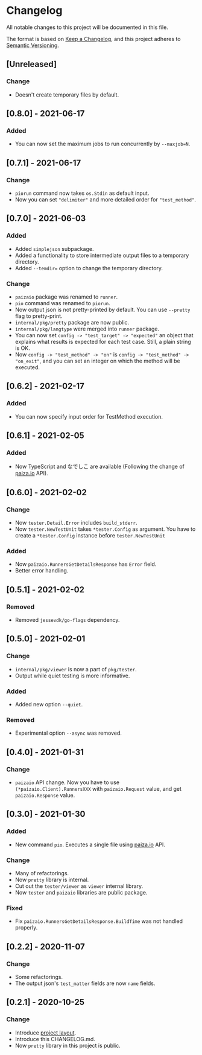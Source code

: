 # Changelog

All notable changes to this project will be documented in this file.

The format is based on [Keep a Changelog](https://keepachangelog.com/en/1.0.0/),
and this project adheres to [Semantic Versioning](https://semver.org/spec/v2.0.0.html).

## [Unreleased]

### Change

- Doesn't create temporary files by default.

## [0.8.0] - 2021-06-17

### Added

- You can now set the maximum jobs to run concurrently by `--maxjob=N`.

## [0.7.1] - 2021-06-17

### Change

- `piorun` command now takes `os.Stdin` as default input.
- Now you can set `"delimiter"` and more detailed order for `"test_method"`.

## [0.7.0] - 2021-06-03

### Added

- Added `simplejson` subpackage.
- Added a functionality to store intermediate output files to a temporary directory.
- Added `--temdir=` option to change the temporary directory.

### Change

- `paizaio` package was renamed to `runner`.
- `pio` command was renamed to `piorun`.
- Now output json is not pretty-printed by default. You can use `--pretty` flag to pretty-print.
- `internal/pkg/pretty` package are now public.
- `internal/pkg/langtype` were merged into `runner` package.
- You can now set `config -> "test_target" -> "expected"` an object that explains what results is expected for each test case. Still, a plain string is OK.
- Now `config -> "test_method" -> "on"` is `config -> "test_method" -> "on_exit"`, and you can set an integer on which the method will be executed.

## [0.6.2] - 2021-02-17

### Added

- You can now specify input order for TestMethod execution.

## [0.6.1] - 2021-02-05

### Added

- Now TypeScript and なでしこ are available (Following the change of [paiza.io](https://paiza.io) API).

## [0.6.0] - 2021-02-02

### Change

- Now `tester.Detail.Error` includes `build_stderr`.
- Now `tester.NewTestUnit` takes `*tester.Config` as argument. You have to create a `*tester.Config` instance before `tester.NewTestUnit`

### Added

- Now `paizaio.RunnersGetDetailsResponse` has `Error` field.
- Better error handling.

## [0.5.1] - 2021-02-02

### Removed

- Removed `jessevdk/go-flags` dependency.

## [0.5.0] - 2021-02-01

### Change

- `internal/pkg/viewer` is now a part of `pkg/tester`.
- Output while quiet testing is more informative.

### Added

- Added new option `--quiet`.

### Removed

- Experimental option `--async` was removed.

## [0.4.0] - 2021-01-31

### Change

- `paizaio` API change. Now you have to use `(*paizaio.Client).RunnersXXX` with `paizaio.Request` value, and get `paizaio.Response` value.

## [0.3.0] - 2021-01-30

### Added

- New command `pio`. Executes a single file using [paiza.io](https://paiza.io) API.

### Change

- Many of refactorings.
- Now `pretty` library is internal.
- Cut out the `tester/viewer` as `viewer` internal library.
- Now `tester` and `paizaio` libraries are public package.

### Fixed

- Fix `paizaio.RunnersGetDetailsResponse.BuildTime` was not handled properly.

## [0.2.2] - 2020-11-07

### Change

- Some refactorings.
- The output json's `test_matter` fields are now `name` fields.

## [0.2.1] - 2020-10-25

### Change

- Introduce [project layout](https://github.com/golang-standards/project-layout).
- Introduce this CHANGELOG.md.
- Now `pretty` library in this project is public.

